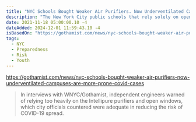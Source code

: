 ```yaml
---
title: "NYC Schools Bought Weaker Air Purifiers. Now Underventilated Campuses Are More Prone To COVID Cases."
description: "The New York City public schools that rely solely on open windows and portable air purifiers have seen 23% more COVID-19 cases per students and a 29% increase in staff case rates when compared to buildings with stronger ventilation, such as HVAC systems, according to a new WNYC/Gothamist investigation."
date: 2021-11-18 05:00:00.10 -4
dateAdded: 2024-12-01 11:59:43.10 -4
isBasedOn: "https://gothamist.com/news/nyc-schools-bought-weaker-air-purifiers-now-underventilated-campuses-are-more-prone-covid-cases"
tags:
  - NYC
  - Preparedness
  - Risk
  - Youth
---
```


https://gothamist.com/news/nyc-schools-bought-weaker-air-purifiers-now-underventilated-campuses-are-more-prone-covid-cases

> In interviews with WNYC/Gothamist, independent engineers warned of relying too heavily on the Intellipure purifiers and open windows, which city officials countered were adequate in reducing the risk of COVID-19 spread.
